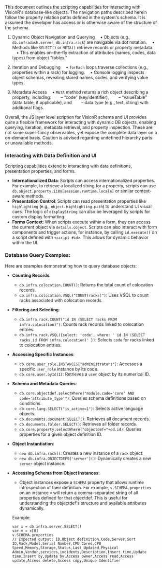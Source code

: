 This document outlines the scripting capabilities for interacting with VisionR's database-like objects. The navigation paths described herein follow the property relation paths defined in the system's schema. It is assumed the developer has access or is otherwise aware of the structure of the schema. 

1. Dynamic Object Navigation and Querying
 • Objects (e.g., `db.infradash.server`, `db.infra.rack`) are navigable via dot notation.
 • Methods like `SELECT()` or `META()` retrieve records or property metadata.
 • This enables on–the–fly extraction of attributes (names, codes, data types) from object "tables."

2. Iteration and Debugging
 • `forEach` loops traverse collections (e.g., properties within a rack) for logging.
 • Console logging inspects object schemas, revealing stored names, codes, and verifying value types.

3. Metadata Access
 • `META` method returns a rich object describing a property, including:
  – “code” (key/identifier),
  – “valueTable” (data table, if applicable), and
  – data type (e.g., text, string) with additional flags.

Overall, the JS layer level scription for VisionR schema and UI provides quite a flexible framework for interacting with dynamic DB objects, enabling querying, iteration, metadata retrieval, and property inspection. These are not some super-fancy observables, yet expose the complete data layer on a on-demand basis. Caution is advised regarding undefined hierarchy parts or unavailable methods.

### Interacting with Data Definition and UI

Scripting capabilities extend to interacting with data definitions, presentation properties, and forms.

*   **Internationalized Data**: Scripts can access internationalized properties. For example, to retrieve a localized string for a property, scripts can use `db.object.property.i18n[session.runtime.locale]` or similar context-aware methods.
*   **Presentation Control**: Scripts can read presentation properties like `highlighting` (e.g., `object.highlighting.path`) to understand UI visual cues. The logic of `displayString` can also be leveraged by scripts for custom display formatting.
*   **Forms Context**: When scripts execute within a form, they can access the current object via `details.object`. Scripts can also interact with form components and trigger actions, for instance, by calling `id.execute()` on a script defined with `<script #id>`. This allows for dynamic behavior within the UI.

### Database Query Examples:

Here are examples demonstrating how to query database objects:

*   **Counting Records**:
    *   `db.infra.colocation.COUNT()`: Returns the total count of colocation records.
    *   `db.infra.colocation.VSQL("COUNT(racks)")`: Uses VSQL to count racks associated with colocation records.

*   **Filtering and Selecting**:
    *   `db.infra.rack.COUNT("id IN (SELECT racks FROM infra.colocation)")`: Counts rack records linked to colocation entries.
    *   `db.infra.rack.VSQL({select: 'code', where: ' id IN (SELECT racks.id FROM infra.colocation)' })`: Selects `code` for racks linked to colocation entries.

*   **Accessing Specific Instances**:
    *   `db.core.user_role.INSTANCES["administrators"]`: Accesses a specific `user_role` instance by its code.
    *   `db.core.user.byId(1)`: Retrieves a `user` object by its numerical ID.

*   **Schema and Metadata Queries**:
    *   `db.core.objectdef.selectWhere("module.code='core' AND code='attribute_type'")`: Queries schema definitions based on conditions.
    *   `db.core.lang.SELECT("is_active=1")`: Selects active language objects.
    *   `db.documents.document.SELECT()`: Retrieves all document records.
    *   `db.documents.folder.SELECT()`: Retrieves all folder records.
    *   `db.core.property.selectWhere("objectdef="+od.id)`: Queries properties for a given object definition ID.

*   **Object Instantiation**:
    *   `new db.infra.rack()`: Creates a new instance of a `rack` object.
    *   `new db.infra.OBJECTDEFS['server']()`: Dynamically creates a new `server` object instance.

*   **Accessing Schema from Object Instances**:

    *   Object instances expose a `SCHEMA` property that allows runtime introspection of their definition. For example, `v.SCHEMA.properties` on an instance `v` will return a comma-separated string of all properties defined for that objectdef. This is useful for understanding the objectdef's structure and available attributes dynamically.

    Example:
    ```
    var x = db.infra.server.SELECT()
    var v = x[0]
    v.SCHEMA.properties
    // Expected output: ID,Object definition,Code,Server,Sort ID,Rack,Model,Serial Number,CPU Cores,CPU Speed,Memory,Storage,Status,Last Updated,Physical Admin,Vendor,services,incidents,Description,Insert time,Update time,Insert by,Update by,Access owner,Access read,Access update,Access delete,Access copy,Unique Identifier
    ```
